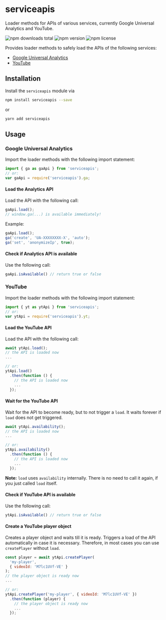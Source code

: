# serviceapis

Loader methods for APIs of various services, currently Google Universal Analytics and YouTube.

![npm downloads total](https://img.shields.io/npm/dt/serviceapis.svg) ![npm version](https://img.shields.io/npm/v/serviceapis.svg) ![npm license](https://img.shields.io/npm/l/serviceapis.svg)

Provides loader methods to safely load the APIs of the following services:

* [Google Universal Analytics](https://developers.google.com/analytics/devguides/collection/analyticsjs/)
* [YouTube](https://developers.google.com/youtube/iframe_api_reference)

## Installation

Install the `serviceapis` module via

```sh
npm install serviceapis --save
```

or

```sh
yarn add serviceapis
```

## Usage

### Google Universal Analytics

Import the loader methods with the following import statement:

```js
import { ga as gaApi } from 'serviceapis';
// or:
var gaApi = require('serviceapis').ga;
```

#### Load the Analytics API

Load the API with the following call:

```js
gaApi.load();
// window.ga(...) is available immediately!
```

Example:

```js
gaApi.load();
ga('create', 'UA-XXXXXXXX-X', 'auto');
ga('set', 'anonymizeIp', true);
```

#### Check if Analytics API is available

Use the following call:

```js
gaApi.isAvailable() // return true or false
```

### YouTube

Import the loader methods with the following import statement:

```js
import { yt as ytApi } from 'serviceapis';
// or:
var ytApi = require('serviceapis').yt;
```

#### Load the YouTube API

Load the API with the following call:

```js
await ytApi.load();
// the API is loaded now
...

// or:
ytApi.load()
  .then(function () {
    // the API is loaded now
    ...
  });
```

#### Wait for the YouTube API

Wait for the API to become ready, but to not trigger a `load`. It waits forever if `load` does not get triggered.

```js
await ytApi.availability();
// the API is loaded now
...

// or:
ytApi.availability()
  .then(function () {
    // the API is loaded now
    ...
  });
```

**Note:** `load` uses `availability` internally. There is no need to call it again, if you just called `load` itself.

#### Check if YouTube API is available

Use the following call:

```js
ytApi.isAvailable() // return true or false
```

#### Create a YouTube player object

Creates a player object and waits till it is ready. Triggers a load of the API automatically in case it is necessary. Therefore, in most cases you can use `createPlayer` without `load`.

```js
const player = await ytApi.createPlayer(
  'my-player',
  { videoId: 'M7lc1UVf-VE' }
);
// the player object is ready now
...

// or:
ytApi.createPlayer('my-player', { videoId: 'M7lc1UVf-VE' })
  .then(function (player) {
    // the player object is ready now
    ...
  });
```
